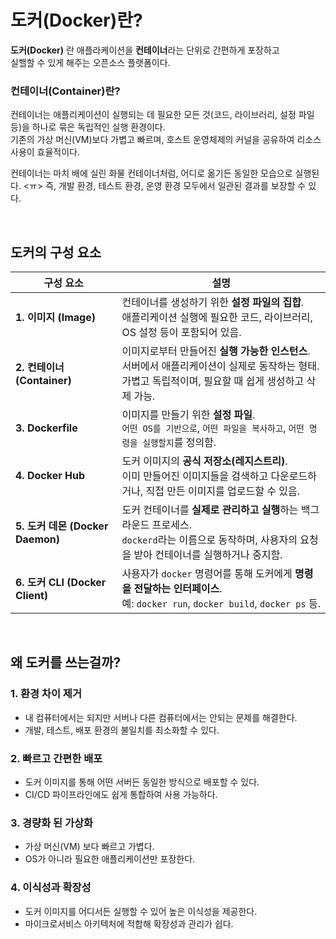 # 도커(Docker)란?

**도커(Docker)** 란 애플라케이션을 **컨테이너**라는 단위로 간편하게 포장하고 <br>
실핼할 수 있게 해주는 오픈소스 플랫폼이다.

### 컨테이너(Container)란?

컨테이너는 애플리케이션이 실행되는 데 필요한 모든 것(코드, 라이브러리, 설정 파일 등)을 하나로 묶은 독립적인 실행 환경이다. <br>
기존의 가상 머신(VM)보다 가볍고 빠르며, 호스트 운영체제의 커널을 공유하여 리소스 사용이 효율적이다.

컨테이너는 마치 배에 실린 화물 컨테이너처럼, 어디로 옮기든 동일한 모습으로 실행된다. <ㅠ>
즉, 개발 환경, 테스트 환경, 운영 환경 모두에서 일관된 결과를 보장할 수 있다.

<br>

## 도커의 구성 요소

| 구성 요소                         | 설명                                                                                                |
| ----------------------------- | ------------------------------------------------------------------------------------------------- |
| **1. 이미지 (Image)**            | 컨테이너를 생성하기 위한 **설정 파일의 집합**.<br>애플리케이션 실행에 필요한 코드, 라이브러리, OS 설정 등이 포함되어 있음.                       |
| **2. 컨테이너 (Container)**       | 이미지로부터 만들어진 **실행 가능한 인스턴스**.<br>서버에서 애플리케이션이 실제로 동작하는 형태.<br>가볍고 독립적이며, 필요할 때 쉽게 생성하고 삭제 가능.      |
| **3. Dockerfile**             | 이미지를 만들기 위한 **설정 파일**.<br>`어떤 OS를 기반으로`, `어떤 파일을 복사하고`, `어떤 명령을 실행할지`를 정의함.                       |
| **4. Docker Hub**             | 도커 이미지의 **공식 저장소(레지스트리)**.<br>이미 만들어진 이미지들을 검색하고 다운로드하거나, 직접 만든 이미지를 업로드할 수 있음.                   |
| **5. 도커 데몬 (Docker Daemon)**  | 도커 컨테이너를 **실제로 관리하고 실행**하는 백그라운드 프로세스.<br>`dockerd`라는 이름으로 동작하며, 사용자의 요청을 받아 컨테이너를 실행하거나 중지함.     |
| **6. 도커 CLI (Docker Client)** | 사용자가 `docker` 명령어를 통해 도커에게 **명령을 전달하는 인터페이스**.<br>예: `docker run`, `docker build`, `docker ps` 등. |


<br>

## 왜 도커를 쓰는걸까?

### 1. 환경 차이 제거
- 내 컴퓨터에서는 되지만 서버나 다른 컴퓨터에서는 안되는 문제를 해결한다.
- 개발, 테스트, 배포 환경의 불일치를 최소화할 수 있다.

### 2. 빠르고 간편한 배포
- 도커 이미지를 통해 어떤 서버든 동일한 방식으로 배포할 수 있다.
- CI/CD 파이프라인에도 쉽게 통합하여 사용 가능하다.

### 3. 경량화 된 가상화
- 가상 머신(VM) 보다 빠르고 가볍다.
- OS가 아니라 필요한 애플리케이션만 포장한다.

### 4. 이식성과 확장성
- 도커 이미지를 어디서든 실행할 수 있어 높은 이식성을 제공한다.
- 마이크로서비스 아키텍처에 적합해 확장성과 관리가 쉽다.